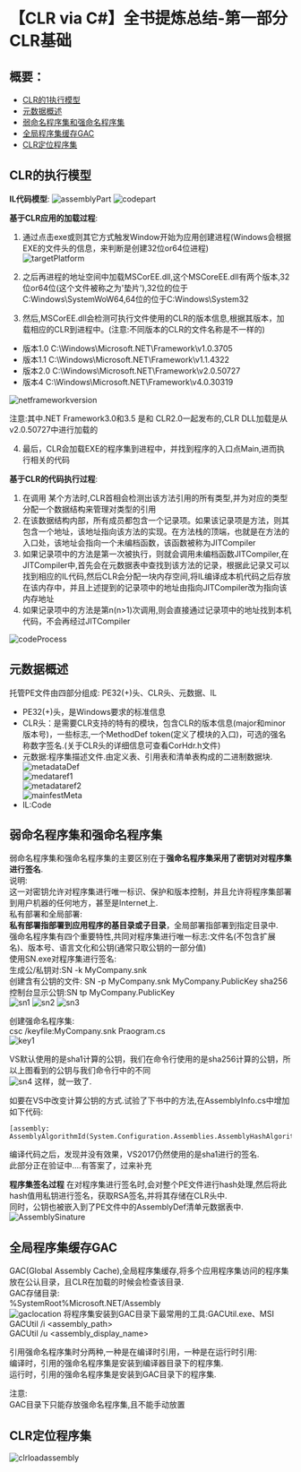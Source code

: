 # 【CLR via C#】全书提炼总结-第一部分 CLR基础

## 概要：
- [CLR的1执行模型](#CLR的执行模型)
- [元数据概述](#元数据概述)
- [弱命名程序集和强命名程序集](#弱命名程序集和强命名程序集)
- [全局程序集缓存GAC](#全局程序集缓存GAC)
- [CLR定位程序集](#CLR定位程序集)

## CLR的执行模型

__IL代码模型__:
![assemblyPart](https://github.com/SixGodZhang/Materials/blob/master/Images/assemblyPart.png)
![codepart](https://github.com/SixGodZhang/Materials/blob/master/Images/codepart.png)

__基于CLR应用的加载过程__:  
1. 通过点击exe或则其它方式触发Window开始为应用创建进程(Windows会根据EXE的文件头的信息，来判断是创建32位or64位进程)  
![targetPlatform](https://github.com/SixGodZhang/Materials/blob/master/Images/targetPlatform.png)

2. 之后再进程的地址空间中加载MSCorEE.dll,这个MSCoreEE.dll有两个版本,32位or64位(这个文件被称之为'垫片'),32位的位于C:Windows\SystemWoW64,64位的位于C:Windows\System32  
3. 然后,MSCorEE.dll会检测可执行文件使用的CLR的版本信息,根据其版本，加载相应的CLR到进程中。(注意:不同版本的CLR的文件名称是不一样的)  
- 版本1.0 C:\Windows\Microsoft.NET\Framework\v1.0.3705
- 版本1.1 C:\Windows\Microsoft.NET\Framework\v1.1.4322
- 版本2.0 C:\Windows\Microsoft.NET\Framework\v2.0.50727
- 版本4 C:\Windows\Microsoft.NET\Framework\v4.0.30319

![netframeworkversion](https://github.com/SixGodZhang/Materials/blob/master/Images/netframeworkversion.png)  

注意:其中.NET Framework3.0和3.5 是和 CLR2.0一起发布的,CLR DLL加载是从v2.0.50727中进行加载的  

4. 最后，CLR会加载EXE的程序集到进程中，并找到程序的入口点Main,进而执行相关的代码  

__基于CLR的代码执行过程__:  
1. 在调用 某个方法时,CLR首相会检测出该方法引用的所有类型,并为对应的类型分配一个数据结构来管理对类型的引用  
2. 在该数据结构内部，所有成员都包含一个记录项。如果该记录项是方法，则其包含一个地址，该地址指向该方法的实现。在方法栈的顶端，也就是在方法的入口处，该地址会指向一个未编档函数，该函数被称为JITCompiler  
3. 如果记录项中的方法是第一次被执行，则就会调用未编档函数JITCompiler,在JITCompiler中,首先会在元数据表中查找到该方法的记录，根据此记录又可以找到相应的IL代码,然后CLR会分配一块内存空间,将IL编译成本机代码之后存放在该内存中，并且上述提到的记录项中的地址由指向JITCompiler改为指向该内存地址  
4. 如果记录项中的方法是第n(n>1)次调用,则会直接通过记录项中的地址找到本机代码，不会再经过JITCompiler  

![codeProcess](https://github.com/SixGodZhang/Materials/blob/master/Images/codeProcess.png)  

## 元数据概述
托管PE文件由四部分组成:
PE32(+)头、CLR头、元数据、IL
- PE32(+)头，是Windows要求的标准信息
- CLR头：是需要CLR支持的特有的模块，包含CLR的版本信息(major和minor版本号)，一些标志,一个MethodDef token(定义了模块的入口)，可选的强名称数字签名.(关于CLR头的详细信息可查看CorHdr.h文件)
- 元数据:程序集描述文件.由定义表、引用表和清单表构成的二进制数据块.
![metadataDef](https://github.com/SixGodZhang/Materials/blob/master/Images/metadataDef.png)  
![medataref1](https://github.com/SixGodZhang/Materials/blob/master/Images/medataref1.png)  
![metadataref2](https://github.com/SixGodZhang/Materials/blob/master/Images/metadataref2.png)  
![mainfestMeta](https://github.com/SixGodZhang/Materials/blob/master/Images/mainfestMeta.png)  
- IL:Code

## 弱命名程序集和强命名程序集
弱命名程序集和强命名程序集的主要区别在于**强命名程序集采用了密钥对对程序集进行签名**.  
说明:  
这一对密钥允许对程序集进行唯一标识、保护和版本控制，并且允许将程序集部署到用户机器的任何地方，甚至是Internet上.  
私有部署和全局部署:  
**私有部署指部署到应用程序的基目录或子目录**，全局部署指部署到指定目录中.  
强命名程序集有四个重要特性,共同对程序集进行唯一标志:文件名(不包含扩展名)、版本号、语言文化和公钥(通常只取公钥的一部分值)  
使用SN.exe对程序集进行签名:  
生成公/私钥对:SN -k MyCompany.snk  
创建含有公钥的文件: SN -p MyCompany.snk MyCompany.PublicKey sha256  
控制台显示公钥:SN tp MyCompany.PublicKey  
![sn1](https://github.com/SixGodZhang/Materials/blob/master/Images/sn1.png) 
![sn2](https://github.com/SixGodZhang/Materials/blob/master/Images/sn2.png) 
![sn3](https://github.com/SixGodZhang/Materials/blob/master/Images/sn3.png) 

创建强命名程序集:  
csc /keyfile:MyCompany.snk Praogram.cs  
![key1](https://github.com/SixGodZhang/Materials/blob/master/Images/key1.png)

VS默认使用的是sha1计算的公钥，我们在命令行使用的是sha256计算的公钥，所以上图看到的公钥与我们命令行中的不同  
![sn4](https://github.com/SixGodZhang/Materials/blob/master/Images/sn4.png) 
这样，就一致了.  

如要在VS中改变计算公钥的方式.试验了下书中的方法,在AssemblyInfo.cs中增加如下代码:  
``` chsarp
[assembly: AssemblyAlgorithmId(System.Configuration.Assemblies.AssemblyHashAlgorithm.SHA256)]
```
编译代码之后，发现并没有效果，VS2017仍然使用的是sha1进行的签名.  
此部分正在验证中....有答案了，过来补充  

__程序集签名过程__
在对程序集进行签名时,会对整个PE文件进行hash处理,然后将此hash值用私钥进行签名，获取RSA签名,并将其存储在CLR头中.  
同时，公钥也被嵌入到了PE文件中的AssemblyDef清单元数据表中.  
![AssemblySinature](https://github.com/SixGodZhang/Materials/blob/master/Images/AssemblySinature.png) 


## 全局程序集缓存GAC
GAC(Global Assembly Cache),全局程序集缓存,将多个应用程序集访问的程序集放在公认目录，且CLR在加载的时候会检查该目录.  
GAC存储目录:  
%SystemRoot%Microsoft.NET/Assembly  
![gaclocation](https://github.com/SixGodZhang/Materials/blob/master/Images/gaclocation.png) 
将程序集安装到GAC目录下最常用的工具:GACUtil.exe、MSI  
GACUtil /i <assembly_path>  
GACUtil /u <assembly_display_name>  

引用强命名程序集时分两种,一种是在编译时引用，一种是在运行时引用:  
编译时，引用的强命名程序集是安装到编译器目录下的程序集.  
运行时，引用的强命名程序集是安装到GAC目录下的程序集.  

注意:  
 GAC目录下只能存放强命名程序集,且不能手动放置  

## CLR定位程序集
![clrloadassembly](https://github.com/SixGodZhang/Materials/blob/master/Images/clrloadassembly.png)